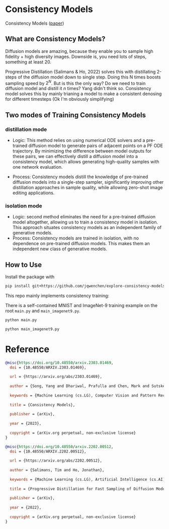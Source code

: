 
# Consistency Models 

Consistency Models  ([paper](https://arxiv.org/abs/2303.01469)) 


## What are Consistency Models?

Diffusion models are amazing, because they enable you to sample high fidelity + high diversity images. Downside is, you need lots of steps, something at least 20.

Progressive Distillation (Salimans & Ho, 2022) solves this with distillating 2-steps of the diffusion model down to single step. Doing this N times boosts sampling speed by $2^N$. But is this the only way? Do we need to train diffusion model and distill it $n$ times? Yang didn't think so. Consistency model solves this by mainly trianing a model to make a consistent denosing for different timesteps (Ok I'm obviously simplifying)


## Two modes of Training Consistency Models

###  distillation mode
* Logic: This method relies on using numerical ODE solvers and a pre-trained
diffusion model to generate pairs of adjacent points on a
PF ODE trajectory. By minimizing the difference between
model outputs for these pairs, we can effectively distill a
diffusion model into a consistency model, which allows generating high-quality samples with one network evaluation.

* Process: Consistency models distill the knowledge of pre-trained
diffusion models into a single-step sampler, significantly
improving other distillation approaches in sample quality, 
while allowing zero-shot image editing applications.

###  isolation mode
* Logic: second method eliminates the need for a
pre-trained diffusion model altogether, allowing us to train
a consistency model in isolation. This approach situates
consistency models as an independent family of generative
models.
* Process: Consistency models are trained in isolation, with
no dependence on pre-trained diffusion models. This makes
them an independent new class of generative models.

## How to Use

Install the package with

```bash
pip install git+https://github.com/jqwenchen/explore-consistency-models.git
```

This repo mainly implements consistency training:

There is a self-contained MNIST  and ImageNet-9 training example on the root `main.py` and `main_imagenet9.py`.

```bash
python main.py
```
```bash
python main_imagenet9.py
```

# Reference

```bibtex
@misc{https://doi.org/10.48550/arxiv.2303.01469,
  doi = {10.48550/ARXIV.2303.01469},
  
  url = {https://arxiv.org/abs/2303.01469},
  
  author = {Song, Yang and Dhariwal, Prafulla and Chen, Mark and Sutskever, Ilya},
  
  keywords = {Machine Learning (cs.LG), Computer Vision and Pattern Recognition (cs.CV), Machine Learning (stat.ML), FOS: Computer and information sciences, FOS: Computer and information sciences},
  
  title = {Consistency Models},
  
  publisher = {arXiv},
  
  year = {2023},
  
  copyright = {arXiv.org perpetual, non-exclusive license}
}
```

```bibtex
@misc{https://doi.org/10.48550/arxiv.2202.00512,
  doi = {10.48550/ARXIV.2202.00512},
  
  url = {https://arxiv.org/abs/2202.00512},
  
  author = {Salimans, Tim and Ho, Jonathan},
  
  keywords = {Machine Learning (cs.LG), Artificial Intelligence (cs.AI), Machine Learning (stat.ML), FOS: Computer and information sciences, FOS: Computer and information sciences},
  
  title = {Progressive Distillation for Fast Sampling of Diffusion Models},
  
  publisher = {arXiv},
  
  year = {2022},
  
  copyright = {arXiv.org perpetual, non-exclusive license}
}
```
